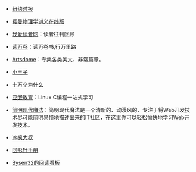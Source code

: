 - [纽约时报](https://www.nytimes.com/)

- [费曼物理学讲义在线版](http://www.feynmanlectures.caltech.edu/)

- [我爱读者网](http://www.52duzhe.com)：读者往刊回顾

- [读万卷](https://www.duwanjuan.cn/)：读万卷书,行万里路

- [Artsdome](http://www.artsdome.com/)：专集各类美文、非常篇章。

- [小王子](http://www.xiaowangzi.org/)

- [十万个为什么](http://www.10why.org/)

- [亚嵌教育](http://akaedu.github.io)：Linux C编程一站式学习

- [简明现代魔法](http://www.nowamagic.net/)：简明现代魔法是一个清新的、动漫风的、专注于将Web开发技术尽可能简明易懂地描述出来的IT社区，在这里你可以轻松愉快地学习Web开发技术。

- [冰枫大叔](https://www.jianshu.com/u/d53595364c3e)

- [回形针手册](https://ipaperclip.net/)

- [Bysen32的阅读看板](https://trello.com/b/vemTYYMc/%E9%98%85%E8%AF%BB)
